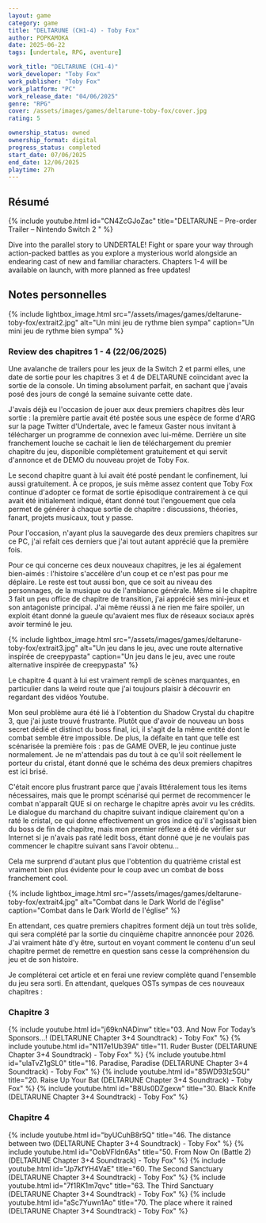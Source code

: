 ```yaml
---
layout: game
category: game
title: "DELTARUNE (CH1-4) - Toby Fox"
author: POPKAMOKA
date: 2025-06-22
tags: [undertale, RPG, aventure]

work_title: "DELTARUNE (CH1-4)"
work_developer: "Toby Fox"
work_publisher: "Toby Fox"
work_platform: "PC"
work_release_date: "04/06/2025"
genre: "RPG"
cover: /assets/images/games/deltarune-toby-fox/cover.jpg
rating: 5

ownership_status: owned
ownership_format: digital
progress_status: completed
start_date: 07/06/2025
end_date: 12/06/2025
playtime: 27h
---
```


## Résumé
{% include youtube.html id="CN4ZcGJoZac" title="DELTARUNE – Pre-order Trailer – Nintendo Switch 2 " %}

Dive into the parallel story to UNDERTALE! Fight or spare your way through action-packed battles as you explore a mysterious world alongside an endearing cast of new and familiar characters. Chapters 1-4 will be available on launch, with more planned as free updates! 

## Notes personnelles
{% include lightbox_image.html 
   src="/assets/images/games/deltarune-toby-fox/extrait2.jpg"
   alt="Un mini jeu de rythme bien sympa"
   caption="Un mini jeu de rythme bien sympa" %}

### Review des chapitres 1 - 4 (22/06/2025)

Une avalanche de trailers pour les jeux de la Switch 2 et parmi elles, une date de sortie pour les chapitres 3 et 4 de DELTARUNE coïncidant avec la sortie de la console. Un timing absolument parfait, en sachant que j'avais posé des jours de congé la semaine suivante cette date.

J'avais déjà eu l'occasion de jouer aux deux premiers chapitres dès leur sortie : la première partie avait été postée sous une espèce de forme d'ARG sur la page Twitter d'Undertale, avec le fameux Gaster nous invitant à télécharger un programme de connexion avec lui-même. Derrière un site franchement louche se cachait le lien de téléchargement du premier chapitre du jeu, disponible complètement gratuitement et qui servit d'annonce et de DEMO du nouveau projet de Toby Fox.

Le second chapitre quant à lui avait été posté pendant le confinement, lui aussi gratuitement. À ce propos, je suis même assez content que Toby Fox continue d'adopter ce format de sortie épisodique contrairement à ce qui avait été initialement indiqué, étant donné tout l'engouement que cela permet de générer à chaque sortie de chapitre : discussions, théories, fanart, projets musicaux, tout y passe.

Pour l'occasion, n'ayant plus la sauvegarde des deux premiers chapitres sur ce PC, j'ai refait ces derniers que j'ai tout autant apprécié que la première fois.

Pour ce qui concerne ces deux nouveaux chapitres, je les ai également bien-aimés : l'histoire s'accélère d'un coup et ce n'est pas pour me déplaire. Le reste est tout aussi bon, que ce soit au niveau des personnages, de la musique ou de l'ambiance générale. Même si le chapitre 3 fait un peu office de chapitre de transition, j'ai apprécié ses mini-jeux et son antagoniste principal. J'ai même réussi à ne rien me faire spoiler, un exploit étant donné la gueule qu'avaient mes flux de réseaux sociaux après avoir terminé le jeu.

{% include lightbox_image.html 
   src="/assets/images/games/deltarune-toby-fox/extrait3.jpg"
   alt="Un jeu dans le jeu, avec une route alternative inspirée de creepypasta"
   caption="Un jeu dans le jeu, avec une route alternative inspirée de creepypasta" %}


Le chapitre 4 quant à lui est vraiment rempli de scènes marquantes, en particulier dans la weird route que j'ai toujours plaisir à découvrir en regardant des vidéos Youtube.

Mon seul problème aura été lié à l'obtention du Shadow Crystal du chapitre 3, que j'ai juste trouvé frustrante. Plutôt que d'avoir de nouveau un boss secret dédié et distinct du boss final, ici, il s'agit de la même entité dont le combat semble être impossible. De plus, la défaite en tant que telle est scénarisée la première fois : pas de GAME OVER, le jeu continue juste normalement. Je ne m'attendais pas du tout à ce qu'il soit réellement le porteur du cristal, étant donné que le schéma des deux premiers chapitres est ici brisé.

C'était encore plus frustrant parce que j'avais littéralement tous les items nécessaires, mais que le prompt scénarisé qui permet de recommencer le combat n'apparaît QUE si on recharge le chapitre après avoir vu les crédits. Le dialogue du marchand du chapitre suivant indique clairement qu'on a raté le cristal, ce qui donne effectivement un gros indice qu'il s'agissait bien du boss de fin de chapitre, mais mon premier réflexe a été de vérifier sur Internet si je n'avais pas raté ledit boss, étant donné que je ne voulais pas commencer le chapitre suivant sans l'avoir obtenu...

Cela me surprend d'autant plus que l'obtention du quatrième cristal est vraiment bien plus évidente pour le coup avec un combat de boss franchement cool.

{% include lightbox_image.html 
   src="/assets/images/games/deltarune-toby-fox/extrait4.jpg"
   alt="Combat dans le Dark World de l'église"
   caption="Combat dans le Dark World de l'église" %}

En attendant, ces quatre premiers chapitres forment déjà un tout très solide, qui sera complété par la sortie du cinquième chapitre annoncée pour 2026. J'ai vraiment hâte d'y être, surtout en voyant comment le contenu d'un seul chapitre permet de remettre en question sans cesse la compréhension du jeu et de son histoire.

Je compléterai cet article et en ferai une review complète quand l'ensemble du jeu sera sorti. En attendant, quelques OSTs sympas de ces nouveaux chapitres : 

### Chapitre 3

{% include youtube.html id="j69knNADinw" title="03. And Now For Today’s Sponsors…! (DELTARUNE Chapter 3+4 Soundtrack) - Toby Fox" %}
{% include youtube.html id="N117e1Ub39A" title="11. Ruder Buster (DELTARUNE Chapter 3+4 Soundtrack) - Toby Fox" %}
{% include youtube.html id="ulaTvZ1gSL0" title="16. Paradise, Paradise (DELTARUNE Chapter 3+4 Soundtrack) - Toby Fox" %}
{% include youtube.html id="85WD93lz5GU" title="20. Raise Up Your Bat (DELTARUNE Chapter 3+4 Soundtrack) - Toby Fox" %}
{% include youtube.html id="B8Us0DZgexw" title="30. Black Knife (DELTARUNE Chapter 3+4 Soundtrack) - Toby Fox" %}

### Chapitre 4
{% include youtube.html id="byUCuhB8r5Q" title="46. The distance between two (DELTARUNE Chapter 3+4 Soundtrack) - Toby Fox" %}
{% include youtube.html id="OobVFldn6As" title="50. From Now On (Battle 2) (DELTARUNE Chapter 3+4 Soundtrack) - Toby Fox" %}
{% include youtube.html id="Jp7kfYH4VaE" title="60. The Second Sanctuary (DELTARUNE Chapter 3+4 Soundtrack) - Toby Fox" %}
{% include youtube.html id="7f1RK1m7qvc" title="63. The Third Sanctuary (DELTARUNE Chapter 3+4 Soundtrack) - Toby Fox" %}
{% include youtube.html id="aSc7Yuwn1Ao" title="70. The place where it rained (DELTARUNE Chapter 3+4 Soundtrack) - Toby Fox" %}